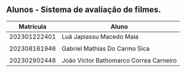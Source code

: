 ## Alunos - Sistema de avaliação de filmes.
|Matrícula | Aluno |
| -- | -- |
| 202301222401  | Luã Japiassu Macedo Maia  |
|   |   |
| 202308161946  | Gabriel Mathias Do Carmo Sica |
|   |   |
| 202302902448 | João Victor Bathomarco Correa Carneiro |

